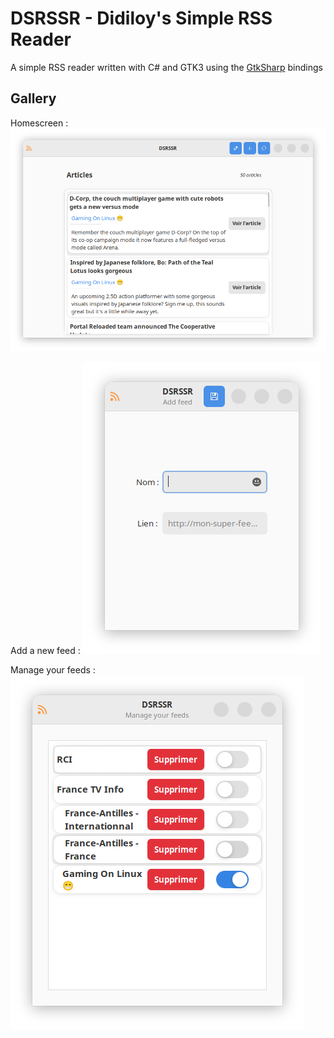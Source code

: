 # DSRSSR - Didiloy's Simple RSS Reader
A simple RSS reader written with C# and GTK3 using the [GtkSharp](https://github.com/GtkSharp/GtkSharp) bindings

## Gallery

Homescreen : ![Homescreen](./screenshots/homescreen.png)

Add a new feed : ![Add Feed](./screenshots/addfeed.png)

Manage your feeds : ![Feed](./screenshots/feed.png)